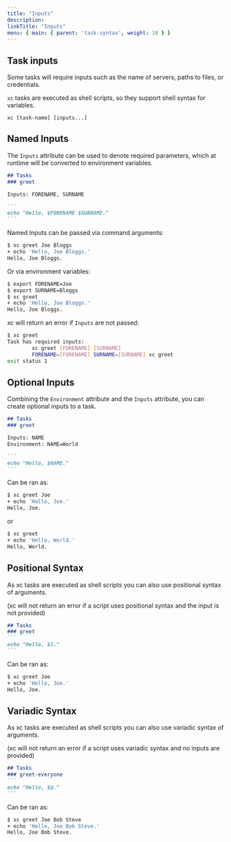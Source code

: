 ```yaml
---
title: "Inputs"
description:
linkTitle: "Inputs"
menu: { main: { parent: 'task-syntax', weight: 10 } }
---
```


## Task inputs

Some tasks will require inputs such as the name of servers, paths to files, or credentials.

`xc` tasks are executed as shell scripts, so they support shell syntax for variables.

`xc [task-name] [inputs...]`

## Named Inputs

The `Inputs` attribute can be used to denote required parameters, which at runtime will be converted to environment variables.

````markdown
## Tasks
### greet

Inputs: FORENAME, SURNAME

```
echo "Hello, $FORENAME $SURNAME."
```
````

Named Inputs can be passed via command arguments:

```sh
$ xc greet Joe Bloggs
+ echo 'Hello, Joe Bloggs.'
Hello, Joe Bloggs.
```

Or via environment variables:

```sh
$ export FORENAME=Joe
$ export SURNAME=Bloggs
$ xc greet
+ echo 'Hello, Joe Bloggs.'
Hello, Joe Bloggs.
```

xc will return an error if `Inputs` are not passed:

```sh
$ xc greet
Task has required inputs:
        xc greet [FORENAME] [SURNAME]
        FORENAME=[FORENAME] SURNAME=[SURNAME] xc greet
exit status 1
```

## Optional Inputs

Combining the `Environment` attribute and the `Inputs` attribute, you can create optional inputs to a task.

````markdown
## Tasks
### greet

Inputs: NAME
Environment: NAME=World

```
echo "Hello, $NAME."
```
````

Can be ran as:

```sh
$ xc greet Joe
+ echo 'Hello, Joe.'
Hello, Joe.
```
or

```sh
$ xc greet
+ echo 'Hello, World.'
Hello, World.
```

## Positional Syntax

As xc tasks are executed as shell scripts you can also use positional syntax of arguments.

(xc will not return an error if a script uses positional syntax and the input is not provided)

````markdown
## Tasks
### greet
```
echo "Hello, $1."
```
````

Can be ran as:

```sh
$ xc greet Joe
+ echo 'Hello, Joe.'
Hello, Joe.
```

## Variadic Syntax

As xc tasks are executed as shell scripts you can also use variadic syntax of arguments.

(xc will not return an error if a script uses variadic syntax and no inputs are provided)

````markdown
## Tasks
### greet-everyone
```
echo "Hello, $@."
```
````

Can be ran as:

```sh
$ xc greet Joe Bob Steve
+ echo 'Hello, Joe Bob Steve.'
Hello, Joe Bob Steve.
```

